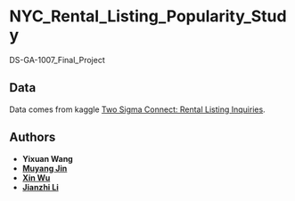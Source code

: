 # NYC_Rental_Listing_Popularity_Study
DS-GA-1007_Final_Project

## Data

Data comes from kaggle [Two Sigma Connect: Rental Listing Inquiries](https://www.kaggle.com/c/two-sigma-connect-rental-listing-inquiries/data).

## Authors

* **Yixuan Wang** 
* **[Muyang Jin](https://github.com/muyangjin)** 
* **[Xin Wu](https://github.com/ivyxiaobei)** 
* **[Jianzhi Li](https://github.com/JayceeLi66)** 
